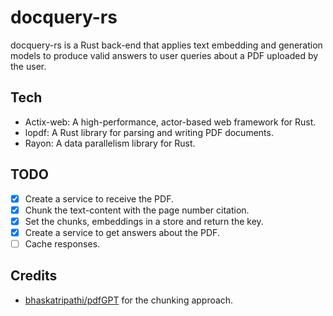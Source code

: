 # docquery-rs
docquery-rs is a Rust back-end that applies text embedding and generation models to produce valid answers to user queries about a PDF uploaded by the user.

## Tech

- Actix-web: A high-performance, actor-based web framework for Rust.
- lopdf: A Rust library for parsing and writing PDF documents.
- Rayon: A data parallelism library for Rust.

## TODO
- [x] Create a service to receive the PDF.
- [x] Chunk the text-content with the page number citation.
- [x] Set the chunks, embeddings in a store and return the key.
- [x] Create a service to get answers about the PDF.
- [ ] Cache responses.

## Credits
* [bhaskatripathi/pdfGPT](https://github.com/bhaskatripathi/pdfGPT) for the chunking approach.
